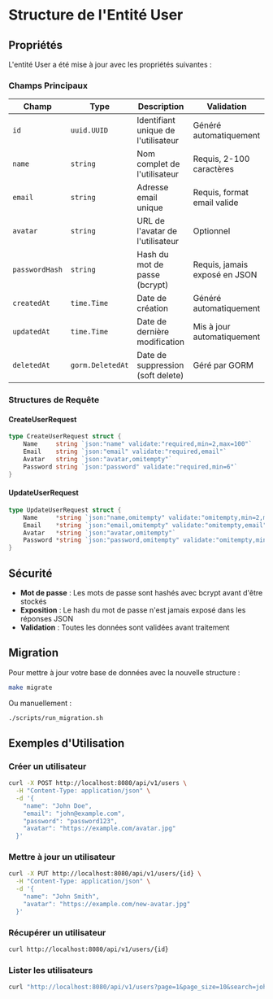 # Structure de l'Entité User

## Propriétés

L'entité User a été mise à jour avec les propriétés suivantes :

### Champs Principaux

| Champ | Type | Description | Validation |
|-------|------|-------------|------------|
| `id` | `uuid.UUID` | Identifiant unique de l'utilisateur | Généré automatiquement |
| `name` | `string` | Nom complet de l'utilisateur | Requis, 2-100 caractères |
| `email` | `string` | Adresse email unique | Requis, format email valide |
| `avatar` | `string` | URL de l'avatar de l'utilisateur | Optionnel |
| `passwordHash` | `string` | Hash du mot de passe (bcrypt) | Requis, jamais exposé en JSON |
| `createdAt` | `time.Time` | Date de création | Généré automatiquement |
| `updatedAt` | `time.Time` | Date de dernière modification | Mis à jour automatiquement |
| `deletedAt` | `gorm.DeletedAt` | Date de suppression (soft delete) | Géré par GORM |

### Structures de Requête

#### CreateUserRequest
```go
type CreateUserRequest struct {
    Name     string `json:"name" validate:"required,min=2,max=100"`
    Email    string `json:"email" validate:"required,email"`
    Avatar   string `json:"avatar,omitempty"`
    Password string `json:"password" validate:"required,min=6"`
}
```

#### UpdateUserRequest
```go
type UpdateUserRequest struct {
    Name     *string `json:"name,omitempty" validate:"omitempty,min=2,max=100"`
    Email    *string `json:"email,omitempty" validate:"omitempty,email"`
    Avatar   *string `json:"avatar,omitempty"`
    Password *string `json:"password,omitempty" validate:"omitempty,min=6"`
}
```

## Sécurité

- **Mot de passe** : Les mots de passe sont hashés avec bcrypt avant d'être stockés
- **Exposition** : Le hash du mot de passe n'est jamais exposé dans les réponses JSON
- **Validation** : Toutes les données sont validées avant traitement

## Migration

Pour mettre à jour votre base de données avec la nouvelle structure :

```bash
make migrate
```

Ou manuellement :

```bash
./scripts/run_migration.sh
```

## Exemples d'Utilisation

### Créer un utilisateur
```bash
curl -X POST http://localhost:8080/api/v1/users \
  -H "Content-Type: application/json" \
  -d '{
    "name": "John Doe",
    "email": "john@example.com",
    "password": "password123",
    "avatar": "https://example.com/avatar.jpg"
  }'
```

### Mettre à jour un utilisateur
```bash
curl -X PUT http://localhost:8080/api/v1/users/{id} \
  -H "Content-Type: application/json" \
  -d '{
    "name": "John Smith",
    "avatar": "https://example.com/new-avatar.jpg"
  }'
```

### Récupérer un utilisateur
```bash
curl http://localhost:8080/api/v1/users/{id}
```

### Lister les utilisateurs
```bash
curl "http://localhost:8080/api/v1/users?page=1&page_size=10&search=john"
``` 